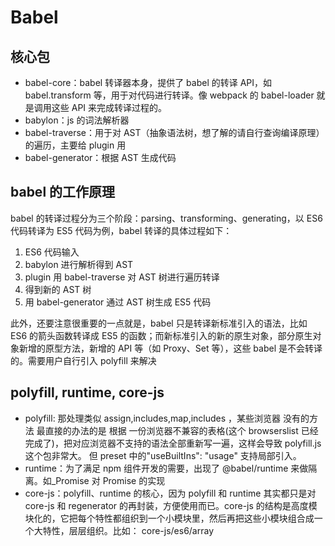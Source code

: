 # Babel

## 核心包

- babel-core：babel 转译器本身，提供了 babel 的转译 API，如 babel.transform 等，用于对代码进行转译。像 webpack 的 babel-loader 就是调用这些 API 来完成转译过程的。
- babylon：js 的词法解析器
- babel-traverse：用于对 AST（抽象语法树，想了解的请自行查询编译原理）的遍历，主要给 plugin 用
- babel-generator：根据 AST 生成代码

## babel 的工作原理

babel 的转译过程分为三个阶段：parsing、transforming、generating，以 ES6 代码转译为 ES5 代码为例，babel 转译的具体过程如下：

1. ES6 代码输入
2. babylon 进行解析得到 AST
3. plugin 用 babel-traverse 对 AST 树进行遍历转译
4. 得到新的 AST 树
5. 用 babel-generator 通过 AST 树生成 ES5 代码

此外，还要注意很重要的一点就是，babel 只是转译新标准引入的语法，比如 ES6 的箭头函数转译成 ES5 的函数；而新标准引入的新的原生对象，部分原生对象新增的原型方法，新增的 API 等（如 Proxy、Set 等），这些 babel 是不会转译的。需要用户自行引入 polyfill 来解决

## polyfill, runtime, core-js

- polyfill: 那处理类似 assign,includes,map,includes ，某些浏览器 没有的方法 最直接的办法的是 根据 一份浏览器不兼容的表格(这个 browserslist 已经完成了)，把对应浏览器不支持的语法全部重新写一遍，这样会导致 polyfill.js 这个包非常大。 但 preset 中的"useBuiltIns": "usage" 支持局部引入。
- runtime：为了满足 npm 组件开发的需要，出现了 @babel/runtime 来做隔离。如\_Promise 对 Promise 的实现
- core-js：polyfill、runtime 的核心，因为 polyfill 和 runtime 其实都只是对 core-js 和 regenerator 的再封装，方便使用而已。core-js 的结构是高度模块化的，它把每个特性都组织到一个小模块里，然后再把这些小模块组合成一个大特性，层层组织。比如： core-js/es6/array
